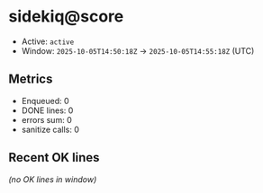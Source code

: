 # sidekiq@score

- Active: `active`
- Window: `2025-10-05T14:50:18Z` → `2025-10-05T14:55:18Z` (UTC)

## Metrics
- Enqueued: 0
- DONE lines: 0
- errors sum: 0
- sanitize calls: 0

## Recent OK lines
_(no OK lines in window)_

